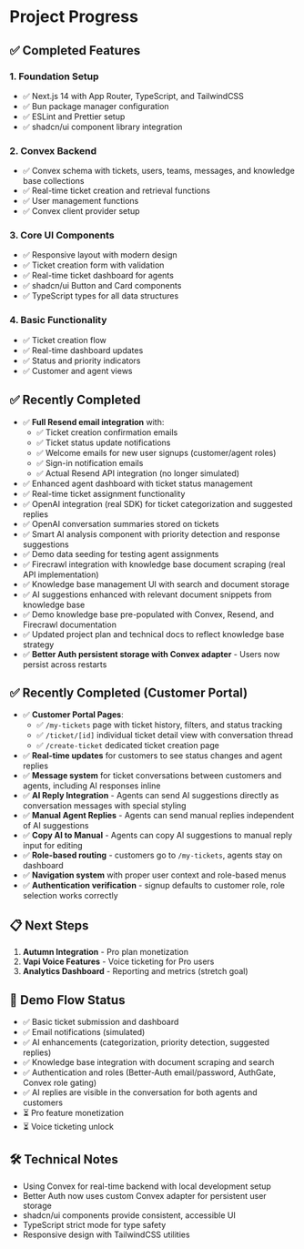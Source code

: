 # Project Progress

## ✅ Completed Features

### 1. Foundation Setup
- ✅ Next.js 14 with App Router, TypeScript, and TailwindCSS
- ✅ Bun package manager configuration
- ✅ ESLint and Prettier setup
- ✅ shadcn/ui component library integration

### 2. Convex Backend
- ✅ Convex schema with tickets, users, teams, messages, and knowledge base collections
- ✅ Real-time ticket creation and retrieval functions
- ✅ User management functions
- ✅ Convex client provider setup

### 3. Core UI Components
- ✅ Responsive layout with modern design
- ✅ Ticket creation form with validation
- ✅ Real-time ticket dashboard for agents
- ✅ shadcn/ui Button and Card components
- ✅ TypeScript types for all data structures

### 4. Basic Functionality
- ✅ Ticket creation flow
- ✅ Real-time dashboard updates
- ✅ Status and priority indicators
- ✅ Customer and agent views

## ✅ Recently Completed
- ✅ **Full Resend email integration** with:
  - ✅ Ticket creation confirmation emails
  - ✅ Ticket status update notifications
  - ✅ Welcome emails for new user signups (customer/agent roles)
  - ✅ Sign-in notification emails
  - ✅ Actual Resend API integration (no longer simulated)
- ✅ Enhanced agent dashboard with ticket status management
- ✅ Real-time ticket assignment functionality
- ✅ OpenAI integration (real SDK) for ticket categorization and suggested replies
- ✅ OpenAI conversation summaries stored on tickets
- ✅ Smart AI analysis component with priority detection and response suggestions
- ✅ Demo data seeding for testing agent assignments
- ✅ Firecrawl integration with knowledge base document scraping (real API implementation)
- ✅ Knowledge base management UI with search and document storage
- ✅ AI suggestions enhanced with relevant document snippets from knowledge base
- ✅ Demo knowledge base pre-populated with Convex, Resend, and Firecrawl documentation
- ✅ Updated project plan and technical docs to reflect knowledge base strategy
- ✅ **Better Auth persistent storage with Convex adapter** - Users now persist across restarts

## ✅ Recently Completed (Customer Portal)
- ✅ **Customer Portal Pages**:
  - ✅ `/my-tickets` page with ticket history, filters, and status tracking
  - ✅ `/ticket/[id]` individual ticket detail view with conversation thread
  - ✅ `/create-ticket` dedicated ticket creation page
- ✅ **Real-time updates** for customers to see status changes and agent replies
- ✅ **Message system** for ticket conversations between customers and agents, including AI responses inline
- ✅ **AI Reply Integration** - Agents can send AI suggestions directly as conversation messages with special styling
- ✅ **Manual Agent Replies** - Agents can send manual replies independent of AI suggestions
- ✅ **Copy AI to Manual** - Agents can copy AI suggestions to manual reply input for editing
- ✅ **Role-based routing** - customers go to `/my-tickets`, agents stay on dashboard
- ✅ **Navigation system** with proper user context and role-based menus
- ✅ **Authentication verification** - signup defaults to customer role, role selection works correctly

## 📋 Next Steps
1. **Autumn Integration** - Pro plan monetization
2. **Vapi Voice Features** - Voice ticketing for Pro users
3. **Analytics Dashboard** - Reporting and metrics (stretch goal)

## 🎯 Demo Flow Status
- ✅ Basic ticket submission and dashboard
- ✅ Email notifications (simulated)
- ✅ AI enhancements (categorization, priority detection, suggested replies)
- ✅ Knowledge base integration with document scraping and search
- ✅ Authentication and roles (Better-Auth email/password, AuthGate, Convex role gating)
- ✅ AI replies are visible in the conversation for both agents and customers
- ⏳ Pro feature monetization
- ⏳ Voice ticketing unlock

## 🛠️ Technical Notes
- Using Convex for real-time backend with local development setup
- Better Auth now uses custom Convex adapter for persistent user storage
- shadcn/ui components provide consistent, accessible UI
- TypeScript strict mode for type safety
- Responsive design with TailwindCSS utilities
